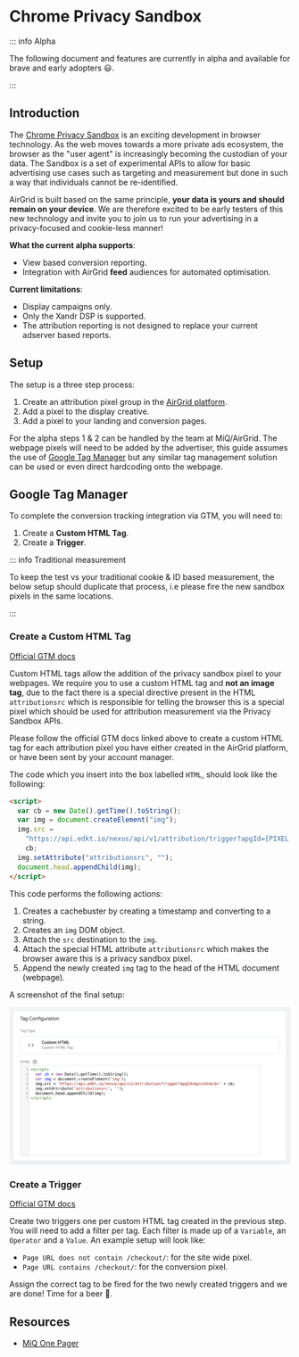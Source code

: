 # Chrome Privacy Sandbox

::: info Alpha

The following document and features are currently in alpha and available for
brave and early adopters 😃.

:::

## Introduction

The [Chrome Privacy Sandbox](https://privacysandbox.com/) is an exciting
development in browser technology. As the web moves towards a more private ads
ecosystem, the browser as the "user agent" is increasingly becoming the
custodian of your data. The Sandbox is a set of experimental APIs to allow for
basic advertising use cases such as targeting and measurement but done in such a
way that individuals cannot be re-identified.

AirGrid is built based on the same principle, **your data is yours and should
remain on your device**. We are therefore excited to be early testers of this
new technology and invite you to join us to run your advertising in a
privacy-focused and cookie-less manner!

**What the current alpha supports**:

- View based conversion reporting.
- Integration with AirGrid **feed** audiences for automated optimisation.

**Current limitations**:

- Display campaigns only.
- Only the Xandr DSP is supported.
- The attribution reporting is not designed to replace your current adserver
  based reports.

## Setup

The setup is a three step process:

1. Create an attribution pixel group in the
   [AirGrid platform](https://app.airgrid.io).
2. Add a pixel to the display creative.
3. Add a pixel to your landing and conversion pages.

For the alpha steps 1 & 2 can be handled by the team at MiQ/AirGrid. The webpage
pixels will need to be added by the advertiser, this guide assumes the use of
[Google Tag Manager](https://tagmanager.google.com/) but any similar tag
management solution can be used or even direct hardcoding onto the webpage.

## Google Tag Manager

To complete the conversion tracking integration via GTM, you will need to:

1. Create a **Custom HTML Tag**.
2. Create a **Trigger**.

::: info Traditional measurement

To keep the test vs your traditional cookie & ID based measurement, the below
setup should duplicate that process, i.e please fire the new sandbox pixels in
the same locations.

:::

### Create a Custom HTML Tag

[Official GTM docs](https://support.google.com/tagmanager/answer/6107167)

Custom HTML tags allow the addition of the privacy sandbox pixel to your
webpages. We require you to use a custom HTML tag and **not an image tag**, due
to the fact there is a special directive present in the HTML `attributionsrc`
which is responsible for telling the browser this is a special pixel which
should be used for attribution measurement via the Privacy Sandbox APIs.

Please follow the official GTM docs linked above to create a custom HTML tag for
each attribution pixel you have either created in the AirGrid platform, or have
been sent by your account manager.

The code which you insert into the box labelled `HTML`, should look like the
following:

```html
<script>
  var cb = new Date().getTime().toString();
  var img = document.createElement("img");
  img.src =
    "https://api.edkt.io/nexus/api/v1/attribution/trigger?apgId=[PIXEL GROUP ID]&pixId=[PIXEL ID]&cb=" +
    cb;
  img.setAttribute("attributionsrc", "");
  document.head.appendChild(img);
</script>
```

This code performs the following actions:

1. Creates a cachebuster by creating a timestamp and converting to a string.
2. Creates an `img` DOM object.
3. Attach the `src` destination to the `img`.
4. Attach the special HTML attribute `attributionsrc` which makes the browser
   aware this is a privacy sandbox pixel.
5. Append the newly created `img` tag to the head of the HTML document
   (webpage).

A screenshot of the final setup:

![gtm-pixel](../images/gtm-pixel.png "google tag manager pixel")

### Create a Trigger

[Official GTM docs](https://support.google.com/tagmanager/answer/7679316)

Create two triggers one per custom HTML tag created in the previous step. You
will need to add a filter per tag. Each filter is made up of a `Variable`, an
`Operator` and a `Value`. An example setup will look like:

- `Page URL does not contain /checkout/`: for the site wide pixel.
- `Page URL contains /checkout/`: for the conversion pixel.

Assign the correct tag to be fired for the two newly created triggers and we are
done! Time for a beer 🍺.

## Resources

- [MiQ One Pager](../pdfs/miq-ara-testing.pdf)
